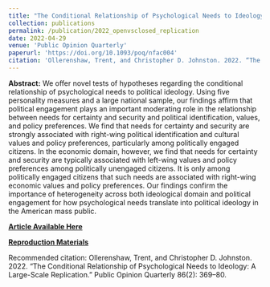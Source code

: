 ```yaml
---
title: "The Conditional Relationship of Psychological Needs to Ideology: A Large-Scale Replication"
collection: publications
permalink: /publication/2022_openvsclosed_replication
date: 2022-04-29
venue: 'Public Opinion Quarterly'
paperurl: 'https://doi.org/10.1093/poq/nfac004'
citation: 'Ollerenshaw, Trent, and Christopher D. Johnston. 2022. “The Conditional Relationship of Psychological Needs to Ideology: A Large-Scale Replication.” Public Opinion Quarterly 86(2): 369–80.'
---
```

**Abstract:** We offer novel tests of hypotheses regarding the conditional relationship of psychological needs to political ideology. Using five personality measures and a large national sample, our findings affirm that political engagement plays an important moderating role in the relationship between needs for certainty and security and political identification, values, and policy preferences. We find that needs for certainty and security are strongly associated with right-wing political identification and cultural values and policy preferences, particularly among politically engaged citizens. In the economic domain, however, we find that needs for certainty and security are typically associated with left-wing values and policy preferences among politically unengaged citizens. It is only among politically engaged citizens that such needs are associated with right-wing economic values and policy preferences. Our findings confirm the importance of heterogeneity across both ideological domain and political engagement for how psychological needs translate into political ideology in the American mass public.

[**Article Available Here**](http://dx.doi.org/10.1093/poq/nfac004)

[**Reproduction Materials**](https://dataverse.harvard.edu/dataverse/ollerenshawjohnstonpoq)

Recommended citation: Ollerenshaw, Trent, and Christopher D. Johnston. 2022. “The Conditional Relationship of Psychological Needs to Ideology: A Large-Scale Replication.” Public Opinion Quarterly 86(2): 369–80.
